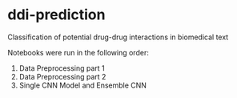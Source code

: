 # ddi-prediction
Classification of potential drug-drug interactions in biomedical text

Notebooks were run in the following order:

1. Data Preprocessing part 1
2. Data Preprocessing part 2
3. Single CNN Model and Ensemble CNN
